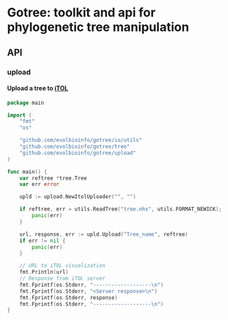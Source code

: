 # Gotree: toolkit and api for phylogenetic tree manipulation

## API

### upload

#### Upload a tree to [iTOL](https://itol.embl.de/)

	
```go
package main

import (
	"fmt"
	"os"

	"github.com/evolbioinfo/gotree/io/utils"
	"github.com/evolbioinfo/gotree/tree"
	"github.com/evolbioinfo/gotree/upload"
)

func main() {
	var reftree *tree.Tree
	var err error

	upld := upload.NewItolUploader("", "")

	if reftree, err = utils.ReadTree("tree.nhx", utils.FORMAT_NEWICK); err != nil {
		panic(err)
	}

	url, response, err := upld.Upload("Tree_name", reftree)
	if err != nil {
		panic(err)
	}

	// URL to iTOL visualization
	fmt.Println(url)
	// Response from iTOL server
	fmt.Fprintf(os.Stderr, "-------------------\n")
	fmt.Fprintf(os.Stderr, "<Server response>\n")
	fmt.Fprintf(os.Stderr, response)
	fmt.Fprintf(os.Stderr, "-------------------\n")
}
```
